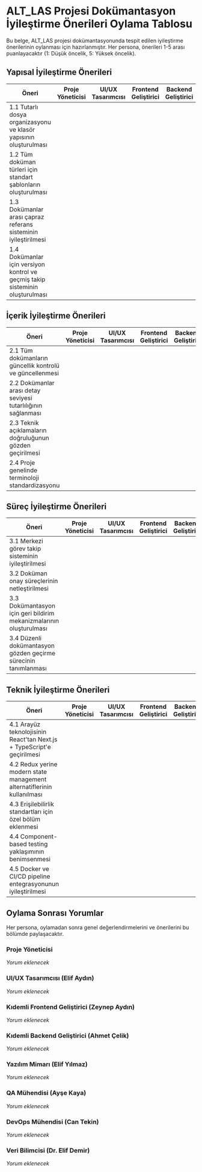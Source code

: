 # ALT_LAS Projesi Dokümantasyon İyileştirme Önerileri Oylama Tablosu

Bu belge, ALT_LAS projesi dokümantasyonunda tespit edilen iyileştirme önerilerinin oylanması için hazırlanmıştır. Her persona, önerileri 1-5 arası puanlayacaktır (1: Düşük öncelik, 5: Yüksek öncelik).

## Yapısal İyileştirme Önerileri

| Öneri | Proje Yöneticisi | UI/UX Tasarımcısı | Frontend Geliştirici | Backend Geliştirici | Yazılım Mimarı | QA Mühendisi | DevOps Mühendisi | Veri Bilimcisi | Ortalama |
|-------|-------------------|-------------------|----------------------|---------------------|----------------|--------------|------------------|----------------|----------|
| 1.1 Tutarlı dosya organizasyonu ve klasör yapısının oluşturulması | | | | | | | | | |
| 1.2 Tüm doküman türleri için standart şablonların oluşturulması | | | | | | | | | |
| 1.3 Dokümanlar arası çapraz referans sisteminin iyileştirilmesi | | | | | | | | | |
| 1.4 Dokümanlar için versiyon kontrol ve geçmiş takip sisteminin oluşturulması | | | | | | | | | |

## İçerik İyileştirme Önerileri

| Öneri | Proje Yöneticisi | UI/UX Tasarımcısı | Frontend Geliştirici | Backend Geliştirici | Yazılım Mimarı | QA Mühendisi | DevOps Mühendisi | Veri Bilimcisi | Ortalama |
|-------|-------------------|-------------------|----------------------|---------------------|----------------|--------------|------------------|----------------|----------|
| 2.1 Tüm dokümanların güncellik kontrolü ve güncellenmesi | | | | | | | | | |
| 2.2 Dokümanlar arası detay seviyesi tutarlılığının sağlanması | | | | | | | | | |
| 2.3 Teknik açıklamaların doğruluğunun gözden geçirilmesi | | | | | | | | | |
| 2.4 Proje genelinde terminoloji standardizasyonu | | | | | | | | | |

## Süreç İyileştirme Önerileri

| Öneri | Proje Yöneticisi | UI/UX Tasarımcısı | Frontend Geliştirici | Backend Geliştirici | Yazılım Mimarı | QA Mühendisi | DevOps Mühendisi | Veri Bilimcisi | Ortalama |
|-------|-------------------|-------------------|----------------------|---------------------|----------------|--------------|------------------|----------------|----------|
| 3.1 Merkezi görev takip sisteminin iyileştirilmesi | | | | | | | | | |
| 3.2 Doküman onay süreçlerinin netleştirilmesi | | | | | | | | | |
| 3.3 Dokümantasyon için geri bildirim mekanizmalarının oluşturulması | | | | | | | | | |
| 3.4 Düzenli dokümantasyon gözden geçirme sürecinin tanımlanması | | | | | | | | | |

## Teknik İyileştirme Önerileri

| Öneri | Proje Yöneticisi | UI/UX Tasarımcısı | Frontend Geliştirici | Backend Geliştirici | Yazılım Mimarı | QA Mühendisi | DevOps Mühendisi | Veri Bilimcisi | Ortalama |
|-------|-------------------|-------------------|----------------------|---------------------|----------------|--------------|------------------|----------------|----------|
| 4.1 Arayüz teknolojisinin React'tan Next.js + TypeScript'e geçirilmesi | | | | | | | | | |
| 4.2 Redux yerine modern state management alternatiflerinin kullanılması | | | | | | | | | |
| 4.3 Erişilebilirlik standartları için özel bölüm eklenmesi | | | | | | | | | |
| 4.4 Component-based testing yaklaşımının benimsenmesi | | | | | | | | | |
| 4.5 Docker ve CI/CD pipeline entegrasyonunun iyileştirilmesi | | | | | | | | | |

## Oylama Sonrası Yorumlar

Her persona, oylamadan sonra genel değerlendirmelerini ve önerilerini bu bölümde paylaşacaktır.

### Proje Yöneticisi
*Yorum eklenecek*

### UI/UX Tasarımcısı (Elif Aydın)
*Yorum eklenecek*

### Kıdemli Frontend Geliştirici (Zeynep Aydın)
*Yorum eklenecek*

### Kıdemli Backend Geliştirici (Ahmet Çelik)
*Yorum eklenecek*

### Yazılım Mimarı (Elif Yılmaz)
*Yorum eklenecek*

### QA Mühendisi (Ayşe Kaya)
*Yorum eklenecek*

### DevOps Mühendisi (Can Tekin)
*Yorum eklenecek*

### Veri Bilimcisi (Dr. Elif Demir)
*Yorum eklenecek*
